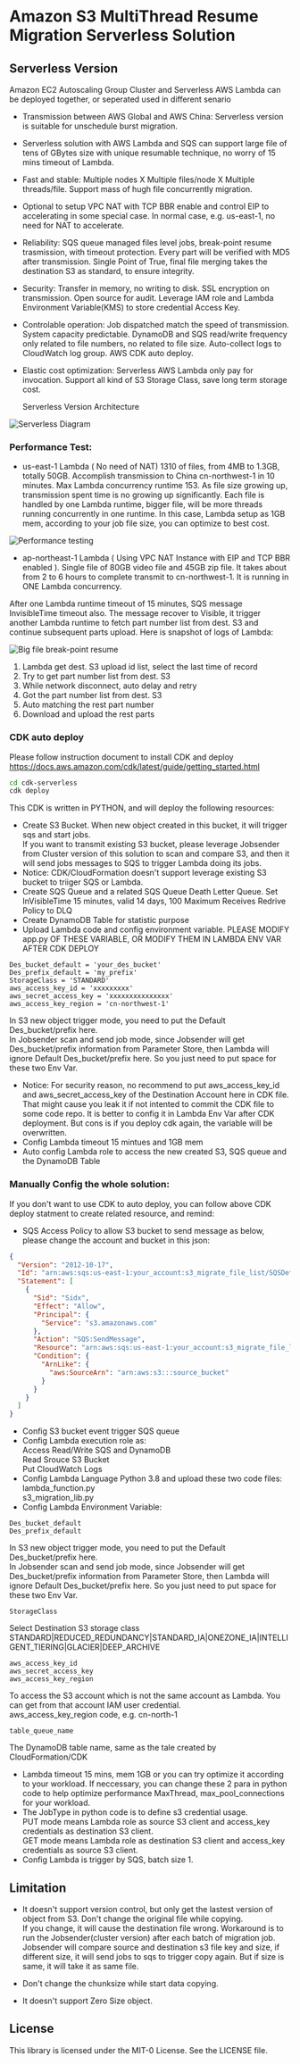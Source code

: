 # Amazon S3 MultiThread Resume Migration Serverless Solution  

## Serverless Version  
Amazon EC2 Autoscaling Group Cluster and Serverless AWS Lambda can be deployed together, or seperated used in different senario  
* Transmission between AWS Global and AWS China: Serverless version is suitable for unschedule burst migration.  
* Serverless solution with AWS Lambda and SQS can support large file of tens of GBytes size with unique resumable technique, no worry of 15 mins timeout of Lambda.  
* Fast and stable: Multiple nodes X Multiple files/node X Multiple threads/file. Support mass of hugh file concurrently migration. 
* Optional to setup VPC NAT with TCP BBR enable and control EIP to accelerating in some special case. In normal case, e.g. us-east-1, no need for NAT to accelerate.   
* Reliability: SQS queue managed files level jobs, break-point resume trasmission, with timeout protection. Every part will be verified with MD5 after transmission. Single Point of True, final file merging takes the destination S3 as standard, to ensure integrity.  
* Security: Transfer in memory, no writing to disk. SSL encryption on transmission. Open source for audit. Leverage IAM role and Lambda Environment Variable(KMS) to store credential Access Key.  
* Controlable operation: Job dispatched match the speed of transmission. System capacity predictable. DynamoDB and SQS read/write frequency only related to file numbers, no related to file size. Auto-collect logs to CloudWatch log group. AWS CDK auto deploy.  
* Elastic cost optimization: Serverless AWS Lambda only pay for invocation. Support all kind of S3 Storage Class, save long term storage cost.
  
  Serverless Version Architecture  
  
![Serverless Diagram](./img/05.png)  

### Performance Test:
* us-east-1 Lambda ( No need of NAT) 1310 of files, from 4MB to 1.3GB, totally 50GB. Accomplish transmission to China cn-northwest-1 in 10 minutes. Max Lambda concurrency runtime 153. As file size growing up, transmission spent time is no growing up significantly. Each file is handled by one Lambda runtime, bigger file, will be more threads running concurrently in one runtime. In this case, Lambda setup as 1GB mem, according to your job file size, you can optimize to best cost.

![Performance testing](./img/07.png)  

* ap-northeast-1 Lambda ( Using VPC NAT Instance with EIP and TCP BBR enabled ). Single file of 80GB video file and 45GB zip file. It takes about from 2 to 6 hours to complete transmit to cn-northwest-1. It is running in ONE Lambda concurrency.  

After one Lambda runtime timeout of 15 minutes, SQS message InvisibleTime timeout also. The message recover to Visible, it trigger another Lambda runtime to fetch part number list from dest. S3 and continue subsequent parts upload. Here is snapshot of logs of Lambda:   

![Big file break-point resume](./img/06.png)  
1. Lambda get dest. S3 upload id list, select the last time of record
2. Try to get part number list from dest. S3
3. While network disconnect, auto delay and retry
4. Got the part number list from dest. S3
5. Auto matching the rest part number 
6. Download and upload the rest parts

### CDK auto deploy
Please follow instruction document to install CDK and deploy  
https://docs.aws.amazon.com/cdk/latest/guide/getting_started.html   

```bash
cd cdk-serverless
cdk deploy
```
This CDK is written in PYTHON, and will deploy the following resources:  
* Create S3 Bucket. When new object created in this bucket, it will trigger sqs and start jobs.  
If you want to transmit existing S3 bucket, please leverage Jobsender from Cluster version of this solution to scan and compare S3, and then it will send jobs messages to SQS to trigger Lambda doing its jobs.  
* Notice: CDK/CloudFormation doesn't support leverage existing S3 bucket to triiger SQS or Lambda.
* Create SQS Queue and a related SQS Queue Death Letter Queue. Set InVisibleTime 15 minutes, valid 14 days, 100 Maximum Receives Redrive Policy to DLQ  
* Create DynamoDB Table for statistic purpose  
* Upload Lambda code and config environment variable. PLEASE MODIFY app.py OF THESE VARIABLE, OR MODIFY THEM IN LAMBDA ENV VAR AFTER CDK DEPLOY  
```
Des_bucket_default = 'your_des_bucket'
Des_prefix_default = 'my_prefix'
StorageClass = 'STANDARD'
aws_access_key_id = 'xxxxxxxxx'
aws_secret_access_key = 'xxxxxxxxxxxxxxx'
aws_access_key_region = 'cn-northwest-1'
```
In S3 new object trigger mode, you need to put the Default Des_bucket/prefix here.  
In Jobsender scan and send job mode, since Jobsender will get Des_bucket/prefix information from Parameter Store, then Lambda will ignore Default Des_bucket/prefix here. So you just need to put space for these two Env Var.
  
* Notice: For security reason, no recommend to put aws_access_key_id and aws_secret_access_key of the Destination Account here in CDK file. That might cause you leak it if not intented to commit the CDK file to some code repo.  It is better to config it in Lambda Env Var after CDK deployment. But cons is if you deploy cdk again, the variable will be overwritten.
* Config Lambda timeout 15 mintues and 1GB mem  
* Auto config Lambda role to access the new created S3, SQS queue and the DynamoDB Table  

### Manually Config the whole solution:  
If you don't want to use CDK to auto deploy, you can follow above CDK deploy statment to create related resource, and remind:
* SQS Access Policy to allow S3 bucket to send message as below, please change the account and bucket in this json:
```json
{
  "Version": "2012-10-17",
  "Id": "arn:aws:sqs:us-east-1:your_account:s3_migrate_file_list/SQSDefaultPolicy",
  "Statement": [
    {
      "Sid": "Sidx",
      "Effect": "Allow",
      "Principal": {
        "Service": "s3.amazonaws.com"
      },
      "Action": "SQS:SendMessage",
      "Resource": "arn:aws:sqs:us-east-1:your_account:s3_migrate_file_list",
      "Condition": {
        "ArnLike": {
          "aws:SourceArn": "arn:aws:s3:::source_bucket"
        }
      }
    }
  ]
}
```
* Config S3 bucket event trigger SQS queue  
* Config Lambda execution role as:  
Access Read/Write SQS and DynamoDB  
Read Srouce S3 Bucket  
Put CloudWatch Logs  
* Config Lambda Language Python 3.8 and upload these two code files:
lambda_function.py  
s3_migration_lib.py  
* Config Lambda Environment Variable:
```
Des_bucket_default  
Des_prefix_default  
```
In S3 new object trigger mode, you need to put the Default Des_bucket/prefix here.  
In Jobsender scan and send job mode, since Jobsender will get Des_bucket/prefix information from Parameter Store, then Lambda will ignore Default Des_bucket/prefix here. So you just need to put space for these two Env Var.
```
StorageClass  
```
Select Destination S3 storage class
STANDARD|REDUCED_REDUNDANCY|STANDARD_IA|ONEZONE_IA|INTELLIGENT_TIERING|GLACIER|DEEP_ARCHIVE
```
aws_access_key_id  
aws_secret_access_key  
aws_access_key_region  
```
To access the S3 account which is not the same account as Lambda. You can get from that account IAM user credential.   
aws_access_key_region code, e.g. cn-north-1
```
table_queue_name  
```
The DynamoDB table name, same as the tale created by CloudFormation/CDK  

* Lambda timeout 15 mins, mem 1GB or you can try optimize it according to your workload. If neccessary, you can change these 2 para in python code to help optimize performance MaxThread, max_pool_connections for your workload. 
* The JobType in python code is to define s3 credential usage.  
PUT mode means Lambda role as source S3 client and access_key credentials as destination S3 client.  
GET mode means Lambda role as destination S3 client and access_key credentials as source S3 client.
* Config Lambda is trigger by SQS, batch size 1.  

## Limitation 
* It doesn't support version control, but only get the lastest version of object from S3. Don't change the original file while copying.  
If you change, it will cause the destination file wrong. Workaround is to run the Jobsender(cluster version) after each batch of migration job. Jobsender will compare source and destination s3 file key and size, if different size, it will send jobs to sqs to trigger copy again. But if size is same, it will take it as same file.  

* Don't change the chunksize while start data copying.  

* It doesn't support Zero Size object.  

## License

This library is licensed under the MIT-0 License. See the LICENSE file.
